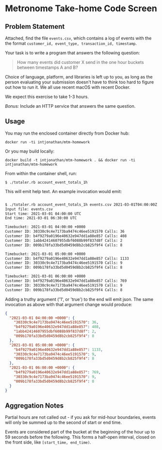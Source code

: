 # Metronome Take-home Code Screen

## Problem Statement
Attached, find the file `events.csv`, which contains a log of events with the
the format `customer_id, event_type, transaction_id, timestamp`.

Your task is to write a program that answers the following question:

> How many events did customer X send in the one hour buckets between timestamps A and B?

Choice of language, platform, and libraries is left up to you, as long as the
person evaluating your submission doesn't have to think too hard to figure out
how to run it. We all use recent macOS with recent Docker.

We expect this exercise to take 1-3 hours.

*Bonus:* Include an HTTP service that answers the same question.

## Usage

You may run the enclosed container directly from Docker hub:

`docker run -ti intjonathan/mtm-homework`

Or you may build locally:

`docker build -t intjonathan/mtm-homework . && docker run -ti intjonathan/mtm-homework`

From within the container shell, run:

`$ ./totaler.rb account_event_totals_1h`

This will emit help text. An example invocation would emit:

```bash

$ ./totaler.rb account_event_totals_1h events.csv 2021-03-01T04:00:00Z 2021-03-01T06:30:00Z
Input file: events.csv
Start time: 2021-03-01 04:00:00 UTC
End time: 2021-03-01 06:30:00 UTC

Timebucket: 2021-03-01 04:00:00 +0000
Customer ID: 30330c9c4e7173ba9474c46ee5191570 Calls: 36
Customer ID: b4f9279a0196e40632e947dd1a88e857 Calls: 408
Customer ID: 1abb42414607955dbf6088b99f837d8f Calls: 2
Customer ID: 009b178fa33bd5d0459d8b2cb825f9f4 Calls: 8

Timebucket: 2021-03-01 05:00:00 +0000
Customer ID: b4f9279a0196e40632e947dd1a88e857 Calls: 1133
Customer ID: 30330c9c4e7173ba9474c46ee5191570 Calls: 9
Customer ID: 009b178fa33bd5d0459d8b2cb825f9f4 Calls: 8

Timebucket: 2021-03-01 06:00:00 +0000
Customer ID: b4f9279a0196e40632e947dd1a88e857 Calls: 769
Customer ID: 30330c9c4e7173ba9474c46ee5191570 Calls: 9
Customer ID: 009b178fa33bd5d0459d8b2cb825f9f4 Calls: 8

```

Adding a truthy argument ('1', or 'true') to the end will emit json. The same invocation as above with that argument change would produce:

```json
{
  "2021-03-01 04:00:00 +0000": {
    "30330c9c4e7173ba9474c46ee5191570": 36,
    "b4f9279a0196e40632e947dd1a88e857": 408,
    "1abb42414607955dbf6088b99f837d8f": 2,
    "009b178fa33bd5d0459d8b2cb825f9f4": 8
  },
  "2021-03-01 05:00:00 +0000": {
    "b4f9279a0196e40632e947dd1a88e857": 1133,
    "30330c9c4e7173ba9474c46ee5191570": 9,
    "009b178fa33bd5d0459d8b2cb825f9f4": 8
  },
  "2021-03-01 06:00:00 +0000": {
    "b4f9279a0196e40632e947dd1a88e857": 769,
    "30330c9c4e7173ba9474c46ee5191570": 9,
    "009b178fa33bd5d0459d8b2cb825f9f4": 8
  }
}
```

## Aggregation Notes

Partial hours are not called out - if you ask for mid-hour boundaries, events will only be summed up to the second of start or end time. 

Events are considered part of the bucket at the beginning of the hour up to 59 seconds before the following. This forms a half-open interval, closed on the front side, like `[start_time, end_time)`.
